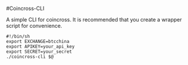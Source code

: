 #Coincross-CLI

A simple CLI for coincross.
It is recommended that you create a wrapper script for convenience.

	#!/bin/sh
	export EXCHANGE=btcchina
	export APIKEY=your_api_key
	export SECRET=your_secret
	./coincross-cli $@
